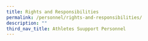 ```yaml
---
title: Rights and Responsibilities
permalink: /personnel/rights-and-responsibilities/
description: ""
third_nav_title: Athletes Suupport Personnel
---
```

